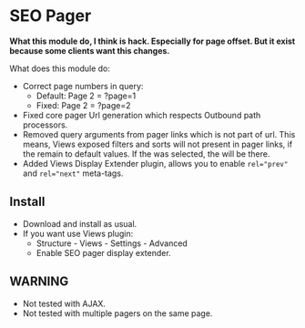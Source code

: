 # SEO Pager

**What this module do, I think is hack. Especially for page offset. But it exist because some clients want this changes.**

What does this module do:

- Correct page numbers in query:
    - Default: Page 2 = ?page=1
    - Fixed: Page 2 = ?page=2
- Fixed core pager Url generation which respects Outbound path processors.
- Removed query arguments from pager links which is not part of url. This means, Views exposed filters and sorts will not present in pager links, if the remain to default values. If the was selected, the will be there.
- Added Views Display Extender plugin, allows you to enable `rel="prev"` and `rel="next"` meta-tags.


## Install

- Download and install as usual.
- If you want use Views plugin:
    - Structure - Views - Settings - Advanced
    - Enable SEO pager display extender.


## WARNING

- Not tested with AJAX.
- Not tested with multiple pagers on the same page.
